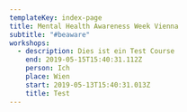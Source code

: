 ```yaml
---
templateKey: index-page
title: Mental Health Awareness Week Vienna
subtitle: "#beaware"
workshops:
  - description: Dies ist ein Test Course
    end: 2019-05-15T15:40:31.112Z
    person: Ich
    place: Wien
    start: 2019-05-13T15:40:31.013Z
    title: Test
---
```

